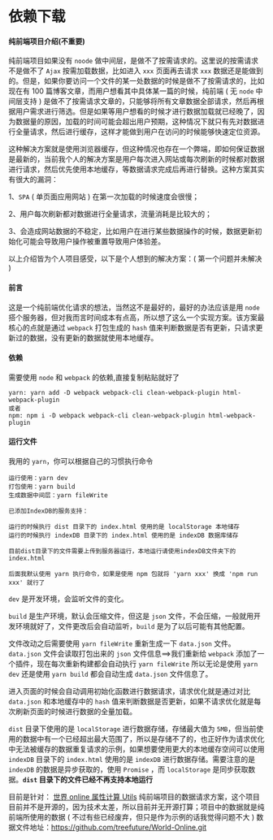 # 依赖下载

#### 纯前端项目介绍(不重要)

纯前端项目如果没有 `noode` 做中间层，是做不了按需请求的。这里说的按需请求不是做不了 `Ajax` 按需加载数据，比如进入 `xxx` 页面再去请求 `xxx` 数据还是能做到的。但是，如果你要访问一个文件的某一处数据的时候是做不了按需请求的，比如现在有 100 篇博客文章，而用户想看其中具体某一篇的时候，纯前端 ( 无 `node` 中间层支持 ) 是做不了按需请求文章的，只能够将所有文章数据全部请求，然后再根据用户需求进行筛选。但是如果等用户想看的时候才进行数据加载就已经晚了，因为数据量的原因，加载的时间可能会超出用户预期，这种情况下就只有先对数据进行全量请求，然后进行缓存，这样才能做到用户在访问的时候能够快速定位资源。

这种解决方案就是使用浏览器缓存，但这种情况也存在一个弊端，即如何保证数据是最新的，当前我个人的解决方案是用户每次进入网站或每次刷新的时候都对数据进行请求，然后优先使用本地缓存，等数据请求完成后再进行替换。这种方案其实有很大的漏洞：

1、`SPA` ( 单页面应用网站 ) 在第一次加载的时候速度会很慢；

2、用户每次刷新都对数据进行全量请求，流量消耗是比较大的；

3、会造成网站数据的不稳定，比如用户在进行某些数据操作的时候，数据更新初始化可能会导致用户操作被重置导致用户体验差。

以上介绍皆为个人项目感受，以下是个人想到的解决方案：( 第一个问题并未解决 )

#### 前言

这是一个纯前端优化请求的想法，当然这不是最好的，最好的办法应该是用 `node` 搭个服务器，但对我而言时间成本有点高，所以想了这么一个实现方案。该方案最核心的点就是通过 `webpack` 打包生成的 `hash` 值来判断数据是否有更新，只请求更新过的数据，没有更新的数据就使用本地缓存。

#### 依赖

需要使用 `node` 和 `webpack` 的依赖,直接复制粘贴就好了

```
yarn: yarn add -D webpack webpack-cli clean-webpack-plugin html-webpack-plugin
或者
npm: npm i -D webpack webpack-cli clean-webpack-plugin html-webpack-plugin
```

#### 运行文件

我用的 `yarn`，你可以根据自己的习惯执行命令

```
运行使用：yarn dev
打包使用：yarn build
生成数据中间层：yarn fileWrite

已添加IndexDB的服务支持：

运行的时候执行 dist 目录下的 index.html 使用的是 localStorage 本地储存
运行的时候执行 indexDB 目录下的 index.html 使用的是 indexDB 数据库储存

目前dist目录下的文件需要上传到服务器运行，本地运行请使用indexDB文件夹下的index.html

后面我默认使用 yarn 执行命令，如果是使用 npm 包就将 'yarn xxx' 换成 'npm run xxx' 就行了
```

`dev` 是开发环境，会监听文件的变化。

`build` 是生产环境，默认会压缩文件，但这是 `json` 文件，不会压缩，一般就用开发环境就好了，文件更改后会自动监听，`build` 是为了以后可能有其他配置。

文件改动之后需要使用 `yarn fileWrite` 重新生成一下 `data.json` 文件。`data.json` 文件会读取打包出来的 `json` 文件信息==>我们重新给 `webpack` 添加了一个插件，现在每次重新构建都会自动执行 `yarn fileWrite` 所以无论是使用 `yarn dev` 还是使用 `yarn build` 都会自动生成 `data.json` 文件信息了。

进入页面的时候会自动调用初始化函数进行数据请求，请求优化就是通过对比 `data.json` 和本地缓存中的 `hash` 值来判断数据是否更新，如果不请求优化就是每次刷新页面的时候进行数据的全量加载。

`dist` 目录下使用的是 `localStorage` 进行数据存储，存储最大值为 `5MB`，但当前使用的数据中有一个已经超出最大范围了，所以是存储不了的，也正好作为请求优化中无法被缓存的数据重复请求的示例，如果想要使用更大的本地缓存空间可以使用 `indexDB` 目录下的 `index.html` 使用的是 `indexDB` 进行数据存储。需要注意的是 `indexDB` 的数据是异步获取的，使用 `Promise` ，而 `localStorage` 是同步获取数据。**`dist` 目录下的文件已经不再支持本地运行** 

目前是针对： [世界 online 属性计算 Utils](http://www.worldonlinetools.top/#/windows-home) 纯前端项目的数据请求方案，这个项目目前并不是开源的，因为技术太差，所以目前并无开源打算；项目中的数据就是纯前端所使用的数据 ( 不过有些已经废弃，但只是作为示例的话我觉得问题不大 ) 数据文件地址：<https://github.com/treefuture/World-Online.git>
